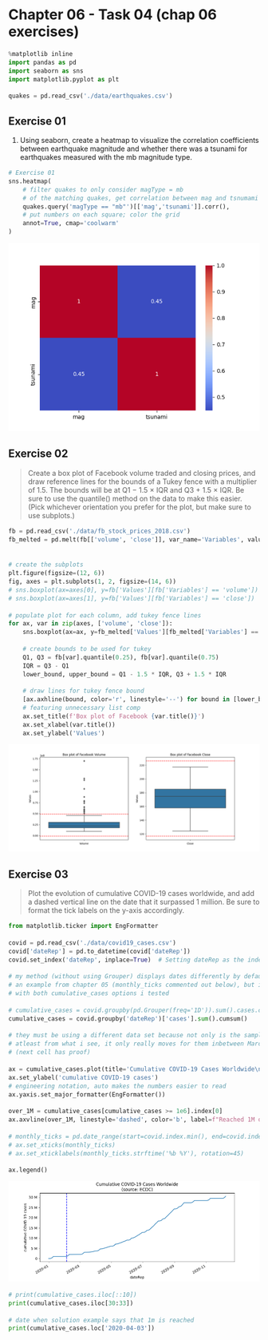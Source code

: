 # Chapter 06 - Task 04 (chap 06 exercises)

```python
%matplotlib inline
import pandas as pd
import seaborn as sns
import matplotlib.pyplot as plt

quakes = pd.read_csv('./data/earthquakes.csv')
```

## Exercise 01

1. Using seaborn, create a heatmap to visualize the correlation coefficients between earthquake magnitude and whether there was a tsunami for earthquakes measured with the mb magnitude type.

```python
# Exercise 01
sns.heatmap(
    # filter quakes to only consider magType = mb
    # of the matching quakes, get correlation between mag and tsnumami
    quakes.query('magType == "mb"')[['mag','tsunami']].corr(), 
    # put numbers on each square; color the grid
    annot=True, cmap='coolwarm'
)
```

![exercise 01](./images/exercise01.png)

## Exercise 02

> Create a box plot of Facebook volume traded and closing prices, and draw reference lines for the bounds of a Tukey fence with a multiplier of 1.5. The bounds will be at Q1 − 1.5 × IQR and Q3 + 1.5 × IQR. Be sure to use the quantile() method on the data to make this easier. (Pick whichever orientation you prefer for the plot, but make sure to use subplots.)

```python
fb = pd.read_csv('./data/fb_stock_prices_2018.csv')
fb_melted = pd.melt(fb[['volume', 'close']], var_name='Variables', value_name='Values')


# create the subplots
plt.figure(figsize=(12, 6))
fig, axes = plt.subplots(1, 2, figsize=(14, 6))
# sns.boxplot(ax=axes[0], y=fb['Values'][fb['Variables'] == 'volume'])
# sns.boxplot(ax=axes[1], y=fb['Values'][fb['Variables'] == 'close'])

# populate plot for each column, add tukey fence lines
for ax, var in zip(axes, ['volume', 'close']):
    sns.boxplot(ax=ax, y=fb_melted['Values'][fb_melted['Variables'] == var])
    
    # create bounds to be used for tukey
    Q1, Q3 = fb[var].quantile(0.25), fb[var].quantile(0.75)
    IQR = Q3 - Q1
    lower_bound, upper_bound = Q1 - 1.5 * IQR, Q3 + 1.5 * IQR

    # draw lines for tukey fence bound
    [ax.axhline(bound, color='r', linestyle='--') for bound in [lower_bound, upper_bound]]
    # featuring unnecessary list comp
    ax.set_title(f'Box plot of Facebook {var.title()}')
    ax.set_xlabel(var.title())
    ax.set_ylabel('Values')
```

![exercise 02](./images/exercise02.png)


## Exercise 03

> Plot the evolution of cumulative COVID-19 cases worldwide, and add a dashed vertical line on the date that it surpassed 1 million. Be sure to format the tick labels on the y-axis accordingly.

```python
from matplotlib.ticker import EngFormatter

covid = pd.read_csv('./data/covid19_cases.csv')
covid['dateRep'] = pd.to_datetime(covid['dateRep'])
covid.set_index('dateRep', inplace=True)  # Setting dateRep as the index

# my method (without using Grouper) displays dates differently by default. i tried using
# an example from chapter 05 (monthly_ticks commented out below), but it doesnt cooperate
# with both cumulative_cases options i tested

# cumulative_cases = covid.groupby(pd.Grouper(freq='1D')).sum().cases.cumsum()
cumulative_cases = covid.groupby('dateRep')['cases'].sum().cumsum()

# they must be using a different data set because not only is the sampling much less frequent
# atleast from what i see, it only really moves for them inbetween March and April
# (next cell has proof)

ax = cumulative_cases.plot(title='Cumulative COVID-19 Cases Worldwide\n(source: ECDC)', figsize=(10, 4))
ax.set_ylabel('cumulative COVID-19 cases')
# engineering notation, auto makes the numbers easier to read
ax.yaxis.set_major_formatter(EngFormatter())

over_1M = cumulative_cases[cumulative_cases >= 1e6].index[0]
ax.axvline(over_1M, linestyle='dashed', color='b', label=f"Reached 1M on {over_1M.strftime('%Y-%m-%d')}")

# monthly_ticks = pd.date_range(start=covid.index.min(), end=covid.index.max(), freq='MS')
# ax.set_xticks(monthly_ticks)
# ax.set_xticklabels(monthly_ticks.strftime('%b %Y'), rotation=45)

ax.legend()
```

![exercise 03](./images/exercise03.png)

```python
# print(cumulative_cases.iloc[::10])
print(cumulative_cases.iloc[30:33])

# date when solution example says that 1m is reached
print(cumulative_cases.loc['2020-04-03'])
```
